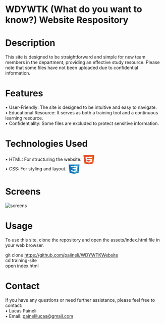 # WDYWTK (What do you want to know?) Website Respository

# Description
This site is designed to be straightforward and simple for new team members in the department, providing an effective study resource. Please note that some files have not been uploaded due to confidential information.

# Features
• User-Friendly: The site is designed to be intuitive and easy to navigate.<br>
• Educational Resource: It serves as both a training tool and a continuous learning resource.<br>
• Confidentiality: Some files are excluded to protect sensitive information.<br>

# Technologies Used
• HTML: For structuring the website. <img align="center" alt="HTML" height="30" width="40" src="https://raw.githubusercontent.com/devicons/devicon/master/icons/html5/html5-original.svg"><br>
• CSS: For styling and layout. <img align="center" alt="CSS" height="30" width="40" src="https://raw.githubusercontent.com/devicons/devicon/master/icons/css3/css3-original.svg"><br>

# Screens
![screens](https://github.com/user-attachments/assets/1a774c84-40d1-49b3-8ed1-4727d4855041)

# Usage
To use this site, clone the repository and open the assets/index.html file in your web browser.

git clone https://github.com/paiineli/WDYWTKWebsite<br>
cd training-site<br>
open index.html<br>

# Contact
If you have any questions or need further assistance, please feel free to contact:<br>
• Lucas Paineli<br>
• Email: painelilucas@gmail.com<br>
